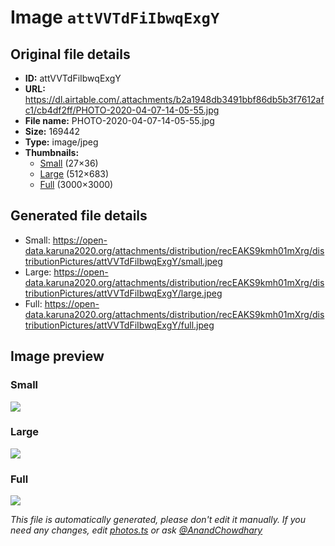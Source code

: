 # Image `attVVTdFiIbwqExgY`

## Original file details

- **ID:** attVVTdFiIbwqExgY
- **URL:** https://dl.airtable.com/.attachments/b2a1948db3491bbf86db5b3f7612afc1/cb4df2ff/PHOTO-2020-04-07-14-05-55.jpg
- **File name:** PHOTO-2020-04-07-14-05-55.jpg
- **Size:** 169442
- **Type:** image/jpeg
- **Thumbnails:**
  - [Small](https://dl.airtable.com/.attachmentThumbnails/62ffecc300af8f6a2bd3a0c43fbe1cdc/8b390482) (27×36)
  - [Large](https://dl.airtable.com/.attachmentThumbnails/d317f331f8e0cb033a0a9678922ba988/b02506d3) (512×683)
  - [Full](https://dl.airtable.com/.attachmentThumbnails/f2eec30201ec44ff5fe965827fe18c53/f42a23f3) (3000×3000)

## Generated file details

- Small: https://open-data.karuna2020.org/attachments/distribution/recEAKS9kmh01mXrg/distributionPictures/attVVTdFiIbwqExgY/small.jpeg
- Large: https://open-data.karuna2020.org/attachments/distribution/recEAKS9kmh01mXrg/distributionPictures/attVVTdFiIbwqExgY/large.jpeg
- Full: https://open-data.karuna2020.org/attachments/distribution/recEAKS9kmh01mXrg/distributionPictures/attVVTdFiIbwqExgY/full.jpeg

## Image preview

### Small

![](https://open-data.karuna2020.org/attachments/distribution/recEAKS9kmh01mXrg/distributionPictures/attVVTdFiIbwqExgY/small.jpeg)

### Large

![](https://open-data.karuna2020.org/attachments/distribution/recEAKS9kmh01mXrg/distributionPictures/attVVTdFiIbwqExgY/large.jpeg)

### Full

![](https://open-data.karuna2020.org/attachments/distribution/recEAKS9kmh01mXrg/distributionPictures/attVVTdFiIbwqExgY/full.jpeg)

_This file is automatically generated, please don't edit it manually. If you need any changes, edit [photos.ts](/photos.ts) or ask [@AnandChowdhary](https://github.com/AnandChowdhary)_
